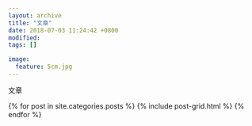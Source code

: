 ```yaml
---
layout: archive
title: "文章"
date: 2018-07-03 11:24:42 +0800
modified:
tags: []

image: 
  feature: 5cm.jpg
---
```


文章







<div class="tiles">
{% for post in site.categories.posts %}
{% include post-grid.html %}
{% endfor %}
</div><!-- /.tiles 把所有categories 有 posts 的列出来-->